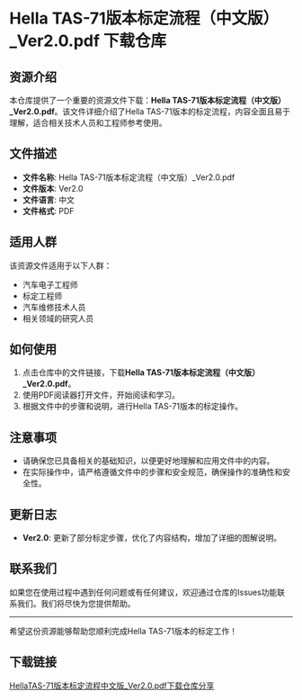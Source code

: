 # Hella TAS-71版本标定流程（中文版）_Ver2.0.pdf 下载仓库

## 资源介绍

本仓库提供了一个重要的资源文件下载：**Hella TAS-71版本标定流程（中文版）_Ver2.0.pdf**。该文件详细介绍了Hella TAS-71版本的标定流程，内容全面且易于理解，适合相关技术人员和工程师参考使用。

## 文件描述

- **文件名称**: Hella TAS-71版本标定流程（中文版）_Ver2.0.pdf
- **文件版本**: Ver2.0
- **文件语言**: 中文
- **文件格式**: PDF

## 适用人群

该资源文件适用于以下人群：

- 汽车电子工程师
- 标定工程师
- 汽车维修技术人员
- 相关领域的研究人员

## 如何使用

1. 点击仓库中的文件链接，下载**Hella TAS-71版本标定流程（中文版）_Ver2.0.pdf**。
2. 使用PDF阅读器打开文件，开始阅读和学习。
3. 根据文件中的步骤和说明，进行Hella TAS-71版本的标定操作。

## 注意事项

- 请确保您已具备相关的基础知识，以便更好地理解和应用文件中的内容。
- 在实际操作中，请严格遵循文件中的步骤和安全规范，确保操作的准确性和安全性。

## 更新日志

- **Ver2.0**: 更新了部分标定步骤，优化了内容结构，增加了详细的图解说明。

## 联系我们

如果您在使用过程中遇到任何问题或有任何建议，欢迎通过仓库的Issues功能联系我们。我们将尽快为您提供帮助。

---

希望这份资源能够帮助您顺利完成Hella TAS-71版本的标定工作！

## 下载链接

[HellaTAS-71版本标定流程中文版_Ver2.0.pdf下载仓库分享](https://pan.quark.cn/s/2a3fc955442d)